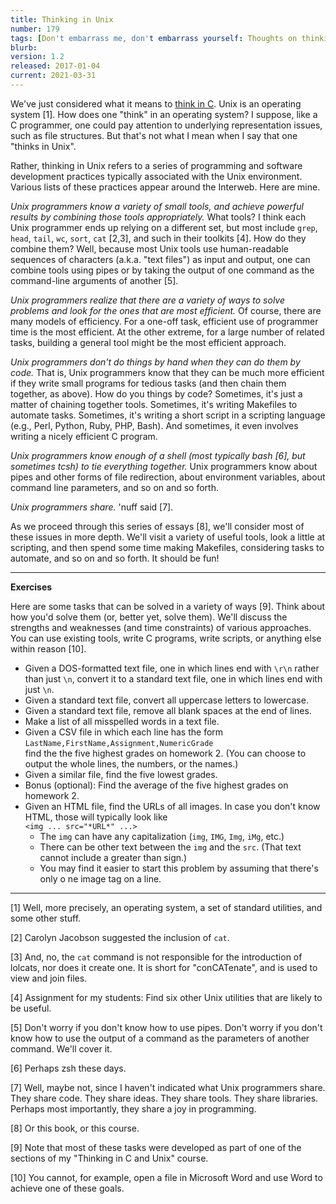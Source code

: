 ```yaml
---
title: Thinking in Unix
number: 179
tags: [Don't embarrass me, don't embarrass yourself: Thoughts on thinking in C and Unix](index-cnix)
blurb: 
version: 1.2
released: 2017-01-04
current: 2021-03-31
---
```

We've just considered what it means to [think in C](cnix-thinking-in-c).
Unix is an operating system [1].  How does one "think" in an operating
system?  I suppose, like a C programmer, one could pay attention to
underlying representation issues, such as file structures.  But that's
not what I mean when I say that one "thinks in Unix".

Rather, thinking in Unix refers to a series of programming and software
development practices typically associated with the Unix environment. 
Various lists of these practices appear around the Interweb.  Here are
mine.

*Unix programmers know a variety of small tools, and achieve powerful
results by combining those tools appropriately.*  What tools?  I think
each Unix programmer ends up relying on a different set, but most include
`grep`, `head`, `tail`, `wc`, `sort`, `cat` [2,3], and such in their
toolkits [4].  How do they combine them?  Well, because most Unix tools use
human-readable sequences of characters (a.k.a. "text files") as input
and output, one can combine tools using pipes or by taking the output
of one command as the command-line arguments of another [5].

*Unix programmers realize that there are a variety of ways to solve
problems and look for the ones that are most efficient.*  Of course, there
are many models of efficiency.  For a one-off task, efficient use of
programmer time is the most efficient.  At the other extreme, for a large
number of related tasks, building a general tool might be the most
efficient approach.

*Unix programmers don't do things by hand when they can do them by
code.*  That is, Unix programmers know that they can be much more
efficient if they write small programs for tedious tasks (and then
chain them together, as above).  How do you things by code?  Sometimes,
it's just a matter of chaining together tools.  Sometimes, it's writing
Makefiles to automate tasks.  Sometimes, it's writing a short script
in a scripting language (e.g., Perl, Python, Ruby, PHP, Bash).  And
sometimes, it even involves writing a nicely efficient C program.

*Unix programmers know enough of a shell (most typically bash [6], but
sometimes tcsh) to tie everything together.*  Unix programmers know about
pipes and other forms of file redirection, about environment variables,
about command line parameters, and so on and so forth.

*Unix programmers share.*  'nuff said [7].

As we proceed through this series of essays [8], we'll consider most of
these issues in more depth.  We'll visit a variety of useful tools,
look a little at scripting, and then spend some time making Makefiles,
considering tasks to automate, and so on and so forth.  It should
be fun!

---

**Exercises**

Here are some tasks that can be solved in a variety of ways [9].  Think
about how you'd solve them (or, better yet, solve them).  We'll discuss
the strengths and weaknesses (and time constraints) of various approaches.
You can use existing tools, write C programs, write scripts, or anything
else within reason [10].

* Given a DOS-formatted text file, one in which lines end with `\r\n` rather 
  than just `\n`, convert it to a standard text file, one in which lines
  end with just `\n`.
* Given a standard text file, convert all uppercase letters to lowercase.
* Given a standard text file, remove all blank spaces at the end of lines.  
* Make a list of all misspelled words in a text file.
* Given a CSV file in which each line has the form<br>
  `LastName,FirstName,Assignment,NumericGrade` <br>
  find the the five highest grades on homework 2.  (You can choose to
  output the whole lines, the numbers, or the names.)
* Given a similar file, find the five lowest grades.
* Bonus (optional): Find the average of the five highest grades on 
  homework 2.
* Given an HTML file, find the URLs of all images.  In case you don't
  know HTML, those will typically look like <br>
  `<img ... src="*URL*" ...>`
  + The `img` can have any capitalization (`img`,
    `IMG`, `Img`,  `iMg`, etc.)
  + There can be other text between the `img` and the
    `src`.  (That text cannot include a greater than sign.)
  + You may find it easier to start this problem by assuming that there's only o
ne image tag on a line.

---

[1] Well, more precisely, an operating system, a set of standard utilities,
and some other stuff.

[2] Carolyn Jacobson suggested the inclusion of `cat`.

[3] And, no, the `cat` command is not responsible for the introduction
of lolcats, nor does it create one.  It is short for "conCATenate", and
is used to view and join files.

[4] Assignment for my students: Find six other Unix utilities that are
likely to be useful.

[5] Don't worry if you don't know how to use pipes.  Don't worry if you
don't know how to use the output of a command as the parameters of another
command.  We'll cover it.

[6] Perhaps zsh these days.

[7] Well, maybe not, since I haven't indicated what Unix programmers
share.  They share code.  They share ideas.  They share tools.  They
share libraries.  Perhaps most importantly, they share a joy in
programming.

[8] Or this book, or this course.

[9] Note that most of these tasks were developed as part of one of
the sections of my "Thinking in C and Unix" course.

[10] You cannot, for example, open a file in Microsoft Word and use
Word to achieve one of these goals.
